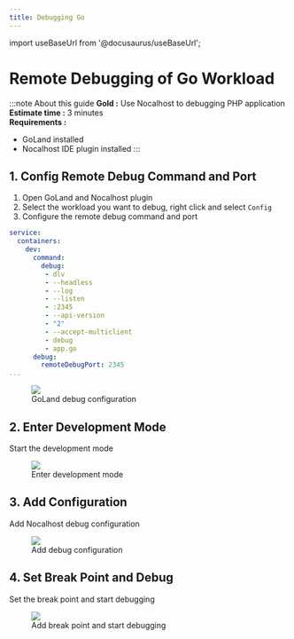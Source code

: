 ```yaml
---
title: Debugging Go
---
```


import useBaseUrl from '@docusaurus/useBaseUrl';

# Remote Debugging of Go Workload

:::note About this guide
**Gold :**  Use Nocalhost to debugging PHP application <br />
**Estimate time :** 3 minutes<br />
**Requirements :**
- GoLand installed
- Nocalhost IDE plugin installed
:::

## 1. Config Remote Debug Command and Port

1. Open GoLand and Nocalhost plugin
2. Select the workload you want to debug, right click and select `Config`
2. Configure the remote debug command and port

```yaml {5-18}
service:
  containers:
    dev:
      command:
        debug:
         - dlv
         - --headless
         - --log
         - --listen
         - :2345
         - --api-version
         - "2"
         - --accept-multiclient
         - debug
         - app.go
      debug:
        remoteDebugPort: 2345
...
```

<figure className="img-frame">
  <img className="gif-img" src={useBaseUrl('/img/debug/go-debug-config.jpg')} />
  <figcaption>GoLand debug configuration</figcaption>
</figure>

## 2. Enter Development Mode

Start the development mode

<figure className="img-frame">
  <img className="gif-img" src={useBaseUrl('/img/debug/go-devmode.gif')} />
  <figcaption>Enter development mode</figcaption>
</figure>

## 3. Add Configuration

Add Nocalhost debug configuration

<figure className="img-frame">
  <img className="gif-img" src={useBaseUrl('/img/debug/go-add-config.gif')} />
  <figcaption>Add debug configuration</figcaption>
</figure>

## 4. Set Break Point and Debug

Set the break point and start debugging 

<figure className="img-frame">
  <img className="gif-img" src={useBaseUrl('/img/debug/go-break-debug.gif')} />
  <figcaption>Add break point and start debugging</figcaption>
</figure>




